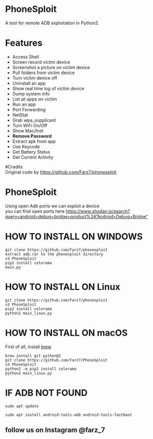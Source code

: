 # PhoneSploit
A tool for remote ADB exploitation in Python2.

# Features
* Access Shell
* Screen record victim device
* Screenshot a picture on victim device
* Pull folders from victim device
* Turn victim device off
* Uninstall an app
* Show real time log of victim device
* Dump system info
* List all apps on victim
* Run an app
* Port Forwarding
* NetStat
* Grab wpa_supplicant
* Turn WiFi On/Off
* Show Mac/Inet
* __Remove Password__
* Extract apk from app  
* Use Keycode   
* Get Battery Status
* Get Current Activity

#Credits
<br> Original code by https://github.com/Farz7/phonesploit
<br>

# PhoneSploit 



Using open Adb ports we can exploit a device
<br> you can find open ports here https://www.shodan.io/search?query=android+debug+bridge+product%3A”Android+Debug+Bridge”
<br>



# HOW TO INSTALL ON WINDOWS
```
git clone https://github.com/Farz7/phonesploit
extract adb.rar to the phonesploit directory 
cd PhoneSploit
pip2 install colorama
main.py
```

# HOW TO INSTALL ON Linux
```
git clone https://github.com/Farz7/phonesploit
cd PhoneSploit
pip2 install colorama
python2 main_linux.py
```

# HOW TO INSTALL ON macOS
First of all, install [brew](https://brew.sh)
```
brew install git python@2
git clone https://github.com/Farz7/PhoneSploit
cd PhoneSploit
python2 -m pip2 install colorama
python2 main_linux.py
```

# IF ADB NOT FOUND
```shell
sudo apt update

sudo apt install android-tools-adb android-tools-fastboot

```

## follow us on Instagram @farz_7
